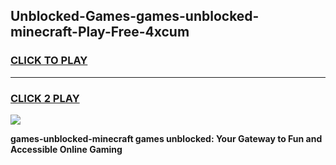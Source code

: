 
## Unblocked-Games-games-unblocked-minecraft-Play-Free-4xcum
<h3>
<a href="https://premium76.site?title=games-unblocked-minecraft&ref=21A">CLICK TO PLAY</a></h3>
<hr>

<h3>
<a href="https://premium76.site?title=games-unblocked-minecraft&ref=21A">CLICK 2 PLAY</a>
  
</h3>

<a href="https://premium76.site?title=games-unblocked-minecraft&ref=21A"><img src="https://clearcache.store/games.png"></a>


**games-unblocked-minecraft games unblocked: Your Gateway to Fun and Accessible Online Gaming**
